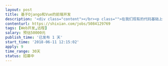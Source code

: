 ```yaml
---                
layout: post       
title: 基于Django和Vue的前端开发           
description: '<div class="content"></br><p class="">在我们现有的代码基础上做二次开发，完成多期功能开发，总计费用：5W</br><br/>我们会提供现成的前端页面，需要你来通过Django和Vue来跟后台集成，并且完成交互。</br><br/>代码和设计都比较规范，基本就是实现下交互逻辑，后台接口我们会提供好。</p></br></div>'     
contenturl: https://shixian.com/jobs/5084129769      
tags: [Web开发,远程]            
salary: 预估50000元          
publish_time: '已发布 1 天'         
start_time: '2018-06-11 12:15:02'           
apply: 9                   
time_range: 30天              
status: 招募中                  
---                 
```

